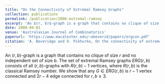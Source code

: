 ```yaml
---
title: "On the Connectivity of Extremal Ramsey Graphs"
collection: publications
permalink: /publication/2008-extremal-ramsey
excerpt: 'An $(r, b)$-graph is a graph that contains no clique of size $r$ and no independent set of size $b$. The set of extremal Ramsey graphs $ERG(r, b)$ consists of all $(r, b)$-graphs with $R(r, b) − 1$ vertices, where $R(r, b)$ is the classical Ramsey number. We show that any $G \in ERG(r, b)$ is $r − 1$ vertex connected and $2r − 4$ edge connected for $r, b \geq 3$.'
date: 2008-04-01
venue: 'Australasian Journal of Combinatorics'
paperurl: 'https://www.macalester.edu/~abeverid/papers/ergcon.pdf'
citation: 'A. Beveridge and O. Pikhurko, On the connectivity of extremal Ramsey graphs, Australasian Journal of Combinatorics, 41 (2008), 57–62.'
---
```


An $(r, b)$-graph is a graph that contains no clique of size $r$ and no independent set of size $b$. The set of extremal Ramsey graphs $ERG(r, b)$ consists of all $(r, b)$-graphs with $R(r, b) − 1$ vertices, where $R(r, b)$ is the classical Ramsey number. We show that any $G \in ERG(r, b)$ is $r − 1$ vertex connected and $2r − 4$ edge connected for $r, b \geq 3$.
